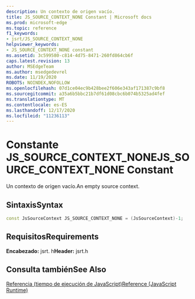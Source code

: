 ```yaml
---
description: Un contexto de origen vacío.
title: JS_SOURCE_CONTEXT_NONE Constant | Microsoft docs
ms.prod: microsoft-edge
ms.topic: reference
f1_keywords:
- jsrt/JS_SOURCE_CONTEXT_NONE
helpviewer_keywords:
- JS_SOURCE_CONTEXT_NONE constant
ms.assetid: 3c599580-c814-4d75-8471-260fd864cb6f
caps.latest.revision: 13
author: MSEdgeTeam
ms.author: msedgedevrel
ms.date: 11/19/2020
ROBOTS: NOINDEX,NOFOLLOW
ms.openlocfilehash: 07d1ce04ec9b428bee2f606e343af171387c9bf8
ms.sourcegitcommit: a35a6b5bbc21b7df61d08cbc6b074b5325ad4fef
ms.translationtype: MT
ms.contentlocale: es-ES
ms.lasthandoff: 12/17/2020
ms.locfileid: "11236113"
---
```

# <span data-ttu-id="da265-103">Constante JS_SOURCE_CONTEXT_NONE</span><span class="sxs-lookup"><span data-stu-id="da265-103">JS_SOURCE_CONTEXT_NONE Constant</span></span>

<span data-ttu-id="da265-104">Un contexto de origen vacío.</span><span class="sxs-lookup"><span data-stu-id="da265-104">An empty source context.</span></span>  
  
## <span data-ttu-id="da265-105">Sintaxis</span><span class="sxs-lookup"><span data-stu-id="da265-105">Syntax</span></span>  
  
```cpp  
const JsSourceContext JS_SOURCE_CONTEXT_NONE = (JsSourceContext)-1;  
```  
  
## <span data-ttu-id="da265-106">Requisitos</span><span class="sxs-lookup"><span data-stu-id="da265-106">Requirements</span></span>  
 <span data-ttu-id="da265-107">**Encabezado:** jsrt. h</span><span class="sxs-lookup"><span data-stu-id="da265-107">**Header:** jsrt.h</span></span>  
  
## <span data-ttu-id="da265-108">Consulta también</span><span class="sxs-lookup"><span data-stu-id="da265-108">See Also</span></span>  
 [<span data-ttu-id="da265-109">Referencia (tiempo de ejecución de JavaScript)</span><span class="sxs-lookup"><span data-stu-id="da265-109">Reference (JavaScript Runtime)</span></span>](../chakra-hosting/reference-javascript-runtime.md)
